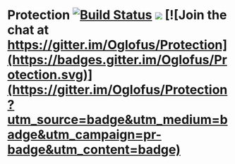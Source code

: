 # Protection [![Build Status](https://travis-ci.com/Oglofus/Protection.svg?branch=master)](https://travis-ci.com/Oglofus/Protection) [![](https://jitpack.io/v/Oglofus/Protection.svg)](https://jitpack.io/#Oglofus/Protection) [![Join the chat at https://gitter.im/Oglofus/Protection](https://badges.gitter.im/Oglofus/Protection.svg)](https://gitter.im/Oglofus/Protection?utm_source=badge&utm_medium=badge&utm_campaign=pr-badge&utm_content=badge)
